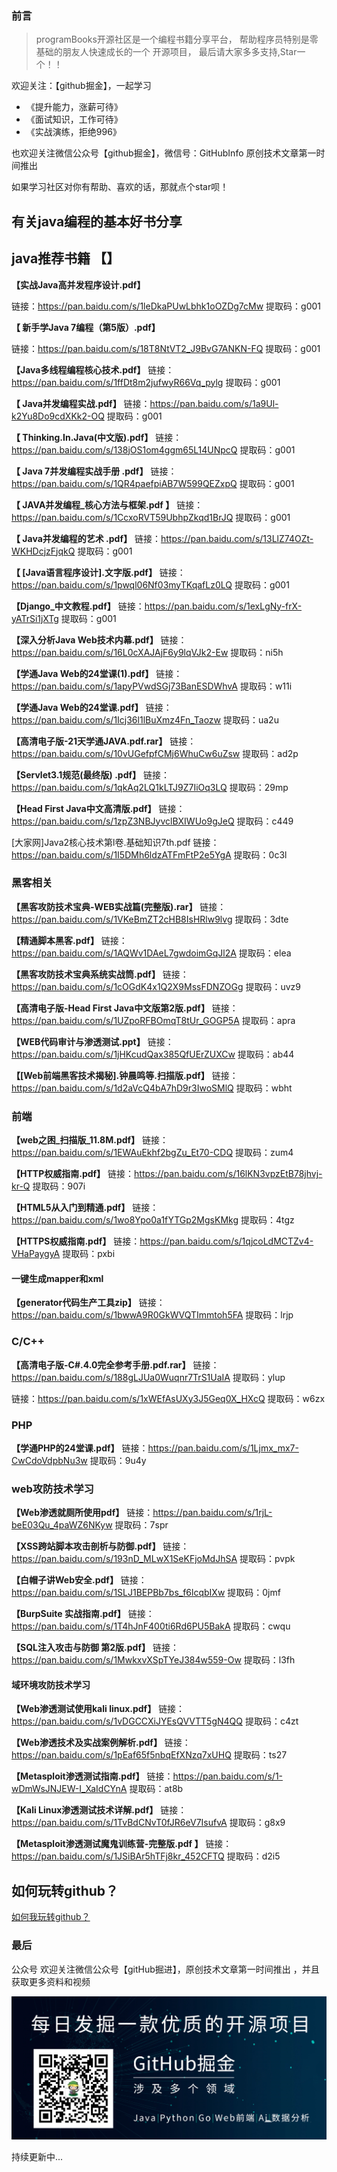 
### 前言

> programBooks开源社区是一个编程书籍分享平台， 帮助程序员特别是零基础的朋友人快速成长的一个 开源项目， 最后请大家多多支持,Star一个！！

欢迎关注：【github掘金】，一起学习

- 《提升能力，涨薪可待》
- 《面试知识，工作可待》
- 《实战演练，拒绝996》

也欢迎关注微信公众号【github掘金】，微信号：GitHubInfo 原创技术文章第一时间推出

如果学习社区对你有帮助、喜欢的话，那就点个star呗！




有关java编程的基本好书分享
---
java推荐书籍
**【】**
----


**【实战Java高并发程序设计.pdf】**

链接：https://pan.baidu.com/s/1leDkaPUwLbhk1oOZDg7cMw
提取码：g001


**【 新手学Java 7编程（第5版）.pdf】**

链接：https://pan.baidu.com/s/18T8NtVT2_J9BvG7ANKN-FQ
提取码：g001

**【Java多线程编程核心技术.pdf】**
链接：https://pan.baidu.com/s/1ffDt8m2jufwyR66Vq_pylg
提取码：g001

**【  Java并发编程实战.pdf】**
链接：https://pan.baidu.com/s/1a9Ul-k2Yu8Do9cdXKk2-OQ
提取码：g001

**【  Thinking.In.Java(中文版).pdf】**
链接：https://pan.baidu.com/s/138jOS1om4ggm65L14UNpcQ
提取码：g001

**【 Java 7并发编程实战手册 .pdf】**
链接：https://pan.baidu.com/s/1QR4paefpiAB7W599QEZxpQ
提取码：g001

**【 JAVA并发编程_核心方法与框架.pdf 】**
链接：https://pan.baidu.com/s/1CcxoRVT59UbhpZkqd1BrJQ
提取码：g001

**【 Java并发编程的艺术 .pdf】**
链接：https://pan.baidu.com/s/13LlZ74OZt-WKHDcjzFjqkQ
提取码：g001

**【  [Java语言程序设计].文字版.pdf】**
链接：https://pan.baidu.com/s/1pwql06Nf03myTKqafLz0LQ
提取码：g001

**【Django_中文教程.pdf】**
链接：https://pan.baidu.com/s/1exLgNy-frX-yATrSi1jXTg
提取码：g001

**【深入分析Java Web技术内幕.pdf】**
链接：https://pan.baidu.com/s/16L0cXAJAjF6y9lqVJk2-Ew
提取码：ni5h

**【学通Java Web的24堂课(1).pdf】**
链接：https://pan.baidu.com/s/1apyPVwdSGj73BanESDWhvA
提取码：w11i

**【学通Java Web的24堂课.pdf】**
链接：https://pan.baidu.com/s/1Icj36l1lBuXmz4Fn_Taozw
提取码：ua2u


**【高清电子版-21天学通JAVA.pdf.rar】**
链接：https://pan.baidu.com/s/10vUGefpfCMj6WhuCw6uZsw
提取码：ad2p

**【Servlet3.1规范(最终版) .pdf】**
链接：https://pan.baidu.com/s/1qkAq2LQ1kLTJ9Z7IiOq3LQ
提取码：29mp


**【Head First Java中文高清版.pdf】**
链接：https://pan.baidu.com/s/1zpZ3NBJyvclBXIWUo9gJeQ
提取码：c449



[大家网]Java2核心技术第l卷.基础知识7th.pdf
链接：https://pan.baidu.com/s/1I5DMh6ldzATFmFtP2e5YgA
提取码：0c3l

### 黑客相关

**【黑客攻防技术宝典-WEB实战篇(完整版).rar】**
链接：https://pan.baidu.com/s/1VKeBmZT2cHB8IsHRlw9lvg
提取码：3dte

**【精通脚本黑客.pdf】**
链接：https://pan.baidu.com/s/1AQWv1DAeL7gwdoimGqJl2A
提取码：elea

**【黑客攻防技术宝典系统实战筒.pdf】**
链接：https://pan.baidu.com/s/1cOGdK4x1Q2X9MssFDNZOGg
提取码：uvz9

**【高清电子版-Head First Java中文版第2版.pdf】**
链接：https://pan.baidu.com/s/1UZpoRFBOmqT8tUr_GOGP5A
提取码：apra

**【WEB代码审计与渗透测试.ppt】**
链接：https://pan.baidu.com/s/1jHKcudQax385QfUErZUXCw
提取码：ab44

**【[Web前端黑客技术揭秘].钟晨鸣等.扫描版.pdf】**
链接：https://pan.baidu.com/s/1d2aVcQ4bA7hD9r3IwoSMlQ
提取码：wbht


### 前端



**【web之困_扫描版_11.8M.pdf】**
链接：https://pan.baidu.com/s/1EWAuEkhf2bgZu_Et70-CDQ
提取码：zum4

**【HTTP权威指南.pdf】**
链接：https://pan.baidu.com/s/16lKN3vpzEtB78jhvj-kr-Q
提取码：907i

**【HTML5从入门到精通.pdf】**
链接：https://pan.baidu.com/s/1wo8Ypo0a1fYTGp2MgsKMkg
提取码：4tgz

**【HTTPS权威指南.pdf】**
链接：https://pan.baidu.com/s/1qjcoLdMCTZv4-VHaPaygyA
提取码：pxbi


#### 一键生成mapper和xml

**【generator代码生产工具zip】**
链接：https://pan.baidu.com/s/1bwwA9R0GkWVQTImmtoh5FA
提取码：lrjp


### C/C++

**【高清电子版-C#.4.0完全参考手册.pdf.rar】**
链接：https://pan.baidu.com/s/188gLJUa0Wuqnr7TrS1UaIA
提取码：ylup

链接：https://pan.baidu.com/s/1xWEfAsUXy3J5Geq0X_HXcQ
提取码：w6zx


### PHP

 **【学通PHP的24堂课.pdf】**
链接：https://pan.baidu.com/s/1Ljmx_mx7-CwCdoVdpbNu3w
提取码：9u4y

### web攻防技术学习

**【Web渗透就厕所使用pdf】**
链接：https://pan.baidu.com/s/1rjL-beE03Qu_4paWZ6NKyw
提取码：7spr

**【XSS跨站脚本攻击剖析与防御.pdf】**
链接：https://pan.baidu.com/s/193nD_MLwX1SeKFjoMdJhSA
提取码：pvpk

**【白帽子讲Web安全.pdf】**
链接：https://pan.baidu.com/s/1SLJ1BEPBb7bs_f6lcqbIXw
提取码：0jmf

**【BurpSuite 实战指南.pdf】**
链接：https://pan.baidu.com/s/1T4hJnF400ti6Rd6PU5BakA
提取码：cwqu

**【SQL注入攻击与防御  第2版.pdf】**
链接：https://pan.baidu.com/s/1MwkxvXSpTYeJ384w559-Ow
提取码：l3fh

#### 域环境攻防技术学习

**【Web渗透测试使用kali linux.pdf】**
链接：https://pan.baidu.com/s/1vDGCCXiJYEsQVVTT5gN4QQ
提取码：c4zt

**【Web渗透技术及实战案例解析.pdf】**
链接：https://pan.baidu.com/s/1pEaf65f5nbqEfXNzq7xUHQ
提取码：ts27

**【Metasploit渗透测试指南.pdf】**
链接：https://pan.baidu.com/s/1-wDmWsJNJEW-I_XaIdCYnA
提取码：at8b

**【Kali Linux渗透测试技术详解.pdf】**
链接：https://pan.baidu.com/s/1TvBdCNvT0fJR6eV7IsufvA
提取码：g8x9

**【Metasploit渗透测试魔鬼训练营-完整版.pdf  】**
链接：https://pan.baidu.com/s/1JSiBAr5hTFj8kr_452CFTQ
提取码：d2i5




如何玩转github？
---

[如何我玩转github？](https://github.com/codeGoogler/ProgramBooks/blob/main/%E7%8E%A9%E8%BD%ACgithub/%E5%A6%82%E4%BD%95%E7%8E%A9%E8%BD%ACgithub.md)

### 最后

公众号
欢迎关注微信公众号【gitHub掘进】，原创技术文章第一时间推出 ，并且获取更多资料和视频

![](https://github.com/codeGoogler/ProgramBooks/blob/main/%E5%85%AC%E4%BC%97%E5%8F%B7%E5%9B%9E%E5%A4%8D%E3%80%90%E7%94%9F%E6%88%90%E5%99%A8%E3%80%91%E5%8D%B3%E5%8F%AF%E8%8E%B7%E5%BE%97%E4%BB%A3%E7%A0%81.png?raw=true)


持续更新中...